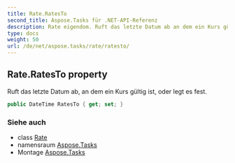 ```yaml
---
title: Rate.RatesTo
second_title: Aspose.Tasks für .NET-API-Referenz
description: Rate eigendom. Ruft das letzte Datum ab an dem ein Kurs gültig ist oder legt es fest.
type: docs
weight: 50
url: /de/net/aspose.tasks/rate/ratesto/
---
```

## Rate.RatesTo property

Ruft das letzte Datum ab, an dem ein Kurs gültig ist, oder legt es fest.

```csharp
public DateTime RatesTo { get; set; }
```

### Siehe auch

* class [Rate](../)
* namensraum [Aspose.Tasks](../../rate/)
* Montage [Aspose.Tasks](../../../)



